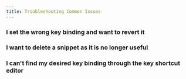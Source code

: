 ```yaml
---
title: Troubleshooting Common Issues
---
```


### I set the wrong key binding and want to revert it

### I want to delete a snippet as it is no longer useful

### I can't find my desired key binding through the key shortcut editor